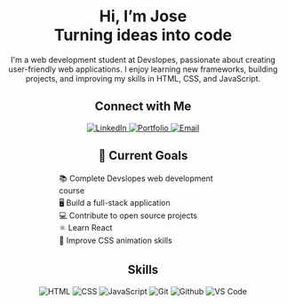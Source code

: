 <h1 align="center">Hi, I’m Jose <br> Turning ideas into code</h1>
<p align="center">I'm a web development student at Devslopes, passionate about creating user-friendly web applications. I enjoy learning new frameworks, building projects, and improving my skills in HTML, CSS, and JavaScript.</p>
<h2 align="center">Connect with Me</h2>
<p align="center">
  <a href="https://linkedin.com/in/josevazquez17">
    <img src="https://img.shields.io/badge/-LinkedIn-0077B5?style=flat-square&logo=linkedin&logoColor=white" alt="LinkedIn"/>
  </a>
  <a href="https://kxppx.github.io/Portfolio/">
    <img src="https://img.shields.io/badge/-Portfolio-000000?style=flat-square&logo=react&logoColor=white" alt="Portfolio"/>
  </a>
  <a href="mailto:kxppxv@gmail.com">
    <img src="https://img.shields.io/badge/-Email-D14836?style=flat-square&logo=gmail&logoColor=white" alt="Email"/>
  </a>
</p>

<h2 align="center">🎯 Current Goals</h2>
<p style="width: 60%; margin: 0 auto; line-height: 1.6;">
  📚 Complete Devslopes web development course<br>
  🖥️ Build a full-stack application<br>
  💻 Contribute to open source projects<br>
  ⚛️ Learn React<br>
  🎨 Improve CSS animation skills
</p>

<h2 align="center">Skills</h2>
<p align="center">
    <img src="https://img.shields.io/badge/-HTML5-E34C26?style=flat-square&logo=html5&logoColor=white" alt="HTML">
    <img src="https://img.shields.io/badge/-CSS3-1572B6?style=flat-square&logo=css3" alt="CSS">
    <img src="https://img.shields.io/badge/-JavaScript-F7DF1E?style=flat-square&logo=javascript&logoColor=black" alt="JavaScript">
    <img src="https://img.shields.io/badge/-Git-F05032?style=flat-square&logo=git&logoColor=white" alt="Git">
    <img src="https://img.shields.io/badge/-GitHub-181717?style=flat-square&logo=github" alt="Github">
    <img src="https://img.shields.io/badge/-VS%20Code-007ACC?style=flat-square&logo=visual-studio-code" alt="VS Code">
</p>
